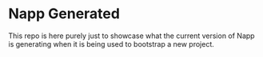 # Napp Generated

This repo is here purely just to showcase what the current version of Napp is generating
when it is being used to bootstrap a new project.

